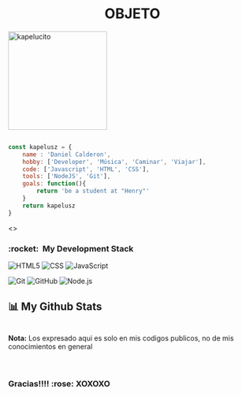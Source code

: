 <h1 align="center" >OBJETO</h1> 

<img aling='right' src="https://github.com/Kapelucito/Kapelucito/blob/main/images/Coding.png" min-width="200px" max-width="200px" width="200px" alt="kapelucito">
<br/>

```javascript

const kapelusz = {
    name : 'Daniel Calderon',
    hobby: ['Developer', 'Música', 'Caminar', 'Viajar'],
    code: ['Javascript', 'HTML', 'CSS'],
    tools: ['NodeJS', 'Git'],
    goals: function(){
        return 'be a student at "Henry"'
    }
    return kapelusz
}

```
</th>
    <th><></th>
</table>


</p>
<h3> :rocket: &nbsp;My Development Stack </h3>

  ![HTML5](https://img.shields.io/badge/-HTML5-333333?style=flat&logo=HTML5)
  ![CSS](https://img.shields.io/badge/-CSS-333333?style=flat&logo=CSS3&logoColor=1572B6)
  ![JavaScript](https://img.shields.io/badge/-JavaScript-333333?style=flat&logo=javascript)
  <br/> 

  ![Git](https://img.shields.io/badge/-Git-333333?style=flat&logo=git)
  ![GitHub](https://img.shields.io/badge/-GitHub-333333?style=flat&logo=github)
  ![Node.js](https://img.shields.io/badge/-Node.js-333333?style=flat&logo=node.js)

## 📊 My Github Stats

  <br/>
    <a align='right' href="https://github.com/SubhamRaoniar28/github-readme-stats"><img alt="" src="https://github-readme-stats.vercel.app/api/top-langs/?username=Kapelucito&langs_count=8&count_private=true&layout=compact&theme=react&hide_border=true&bg_color=0D1117" />
    </a>
  <br/>
  <b>Nota:</b> Los expresado aqui es solo en mis codigos publicos, no de mis conocimientos en general
<br/>
<br/>
<br/>
<p align="center">
<h3 align="left">Gracias!!!!  :rose:   XOXOXO